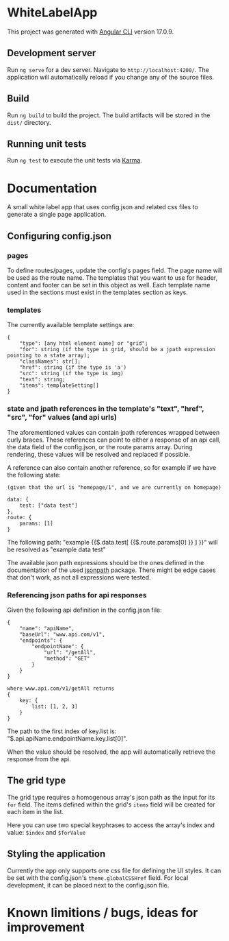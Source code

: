 # WhiteLabelApp

This project was generated with [Angular CLI](https://github.com/angular/angular-cli) version 17.0.9.

## Development server

Run `ng serve` for a dev server. Navigate to `http://localhost:4200/`. The application will automatically reload if you change any of the source files.

## Build

Run `ng build` to build the project. The build artifacts will be stored in the `dist/` directory.

## Running unit tests

Run `ng test` to execute the unit tests via [Karma](https://karma-runner.github.io).


# Documentation

A small white label app that uses config.json and related css files to generate a single page application.

## Configuring config.json

### pages

To define routes/pages, update the config's pages field. The page name will be used as the route name.
The templates that you want to use for header, content and footer can be set in this object as well.
Each template name used in the sections must exist in the templates section as keys.

### templates

The currently available template settings are:
```
{
    "type": [any html element name] or "grid";
    "for": string (if the type is grid, should be a jpath expression pointing to a state array);
    "classNames": str[];
    "href": string (if the type is 'a')
    "src": string (if the type is img)
    "text": string;
    "items": templateSetting[]
}
```

### state and jpath references in the template's "text", "href", "src", "for" values (and api urls)

The aforementioned values can contain jpath references wrapped between curly braces.
These references can point to either a response of an api call, the data field of the config.json, or the route params array.
During rendering, these values will be resolved and replaced if possible.

A reference can also contain another reference, so for example if we have the following state:
```
(given that the url is "homepage/1", and we are currently on homepage)

data: {
    test: ["data test"]
},
route: {
    params: [1]
}
```

The following path: "example {{$.data.test[ {{$.route.params[0] }} ] }}" will be resolved as "example data test"

The available json path expressions should be the ones defined in the documentation of the used [jsonpath](https://github.com/dchester/jsonpath) package.
There might be edge cases that don't work, as not all expressions were tested.

### Referencing json paths for api responses

Given the following api definition in the config.json file:
```
{
    "name": "apiName",
    "baseUrl": "www.api.com/v1",
    "endpoints": {
        "endpointName": {
            "url": "/getAll",
            "method": "GET"
        }
    }
}

where www.api.com/v1/getAll returns
{
    key: {
        list: [1, 2, 3]
    }
}
```

The path to the first index of key.list is: "$.api.apiName.endpointName.key.list[0]".

When the value should be resolved, the app will automatically retrieve the response from the api.

## The grid type

The grid type requires a homogenous array's json path as the input for its `for` field.
The items defined within the grid's `items` field will be created for each item in the list.

Here you can use two special keyphrases to access the array's index and value: `$index` and `$forValue`

## Styling the application

Currently the app only supports one css file for defining the UI styles.
It can be set with the config.json's `theme.globalCSSHref` field. For local development, it can be placed next to the config.json file.

# Known limitions / bugs, ideas for improvement
